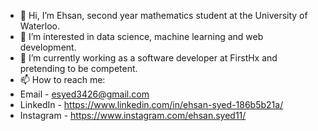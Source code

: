 - 👋 Hi, I’m Ehsan, second year mathematics student at the University of Waterloo.
- 👀 I’m interested in data science, machine learning and web development.
- 🌱 I’m currently working as a software developer at FirstHx and pretending to be competent.
- 📫 How to reach me: 
- Email - esyed3426@gmail.com 
- LinkedIn - https://www.linkedin.com/in/ehsan-syed-186b5b21a/
- Instagram - https://www.instagram.com/ehsan.syed11/

<!---
esyed3426/esyed3426 is a ✨ special ✨ repository because its `README.md` (this file) appears on your GitHub profile.
You can click the Preview link to take a look at your changes.
--->
